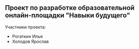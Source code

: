 ## Проект по разработке образовательной онлайн-площадки "Навыки будущего"

Участники проекта:

- Рогаткин Илья
- Холодов Ярослав

